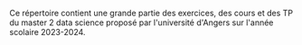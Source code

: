 Ce répertoire contient une grande partie des exercices, des cours et des TP du master 2 data science proposé par l'université d'Angers sur l'année scolaire 2023-2024.
